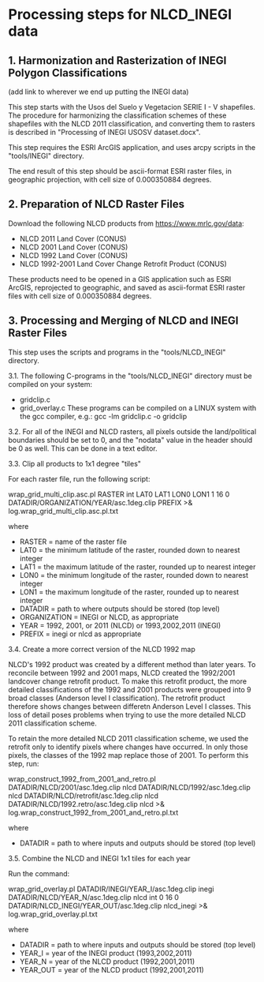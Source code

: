 # Processing steps for NLCD_INEGI data

## 1. Harmonization and Rasterization of INEGI Polygon Classifications

(add link to wherever we end up putting the INEGI data)

This step starts with the Usos del Suelo y Vegetacion SERIE I - V shapefiles.
The procedure for harmonizing the classification schemes of these shapefiles with the NLCD 2011 classification, and converting them to rasters is described in "Processing of INEGI USOSV dataset.docx".

This step requires the ESRI ArcGIS application, and uses arcpy scripts in the "tools/INEGI" directory.

The end result of this step should be ascii-format ESRI raster files, in geographic projection, with cell size of 0.000350884 degrees.

## 2. Preparation of NLCD Raster Files

Download the following NLCD products from https://www.mrlc.gov/data:
 - NLCD 2011 Land Cover (CONUS)
 - NLCD 2001 Land Cover (CONUS)
 - NLCD 1992 Land Cover (CONUS)
 - NLCD 1992-2001 Land Cover Change Retrofit Product (CONUS)

These products need to be opened in a GIS application such as ESRI ArcGIS, reprojected to geographic, and saved as ascii-format ESRI raster files with cell size of 0.000350884 degrees.

## 3. Processing and Merging of NLCD and INEGI Raster Files

This step uses the scripts and programs in the "tools/NLCD_INEGI" directory.

3.1. The following C-programs in the "tools/NLCD_INEGI" directory must be compiled on your system:
 - gridclip.c
 - grid_overlay.c
These programs can be compiled on a LINUX system with the gcc compiler, e.g.:
gcc -lm gridclip.c -o gridclip

3.2. For all of the INEGI and NLCD rasters, all pixels outside the land/political boundaries should be set to 0, and the "nodata" value in the header should be 0 as well. This can be done in a text editor.

3.3. Clip all products to 1x1 degree "tiles"

For each raster file, run the following script:

wrap_grid_multi_clip.asc.pl RASTER int LAT0 LAT1 LON0 LON1 1 16 0 DATADIR/ORGANIZATION/YEAR/asc.1deg.clip PREFIX >& log.wrap_grid_multi_clip.asc.pl.txt

where

 - RASTER = name of the raster file
 - LAT0 = the minimum latitude of the raster, rounded down to nearest integer
 - LAT1 = the maximum latitude of the raster, rounded up to nearest integer
 - LON0 = the minimum longitude of the raster, rounded down to nearest integer
 - LON1 = the maximum longitude of the raster, rounded up to nearest integer
 - DATADIR = path to where outputs should be stored (top level)
 - ORGANIZATION = INEGI or NLCD, as appropriate
 - YEAR = 1992, 2001, or 2011 (NLCD) or 1993,2002,2011 (INEGI)
 - PREFIX = inegi or nlcd as appropriate

3.4. Create a more correct version of the NLCD 1992 map

NLCD's 1992 product was created by a different method than later years. To reconcile between 1992 and 2001 maps, NLCD created the 1992/2001 landcover change retrofit product. To make this retrofit product, the more detailed classifications of the 1992 and 2001 products were grouped into 9 broad classes (Anderson level I classification).  The retrofit product therefore shows changes between differetn Anderson Level I classes. This loss of detail poses problems when trying to use the more detailed NLCD 2011 classification scheme.

To retain the more detailed NLCD 2011 classification scheme, we used the retrofit only to identify pixels where changes have occurred. In only those pixels, the classes of the 1992 map replace those of 2001. To perform this step, run:

wrap_construct_1992_from_2001_and_retro.pl DATADIR/NLCD/2001/asc.1deg.clip nlcd DATADIR/NLCD/1992/asc.1deg.clip nlcd DATADIR/NLCD/retrofit/asc.1deg.clip nlcd DATADIR/NLCD/1992.retro/asc.1deg.clip nlcd >& log.wrap_construct_1992_from_2001_and_retro.pl.txt

where

 - DATADIR = path to where inputs and outputs should be stored (top level)

3.5. Combine the NLCD and INEGI 1x1 tiles for each year

Run the command:

wrap_grid_overlay.pl DATADIR/INEGI/YEAR_I/asc.1deg.clip inegi DATADIR/NLCD/YEAR_N/asc.1deg.clip nlcd int 0 16 0 DATADIR/NLCD_INEGI/YEAR_OUT/asc.1deg.clip nlcd_inegi >& log.wrap_grid_overlay.pl.txt

where

 - DATADIR = path to where inputs and outputs should be stored (top level)
 - YEAR_I = year of the INEGI product (1993,2002,2011)
 - YEAR_N = year of the NLCD product (1992,2001,2011)
 - YEAR_OUT = year of the NLCD product (1992,2001,2011)
